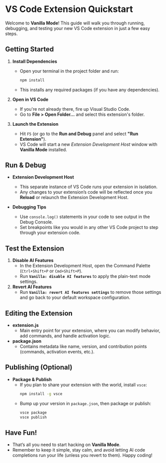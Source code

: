 # VS Code Extension Quickstart

Welcome to **Vanilla Mode**! This guide will walk you through running, debugging, and testing your new VS Code extension in just a few easy steps.

## Getting Started

1. **Install Dependencies**  
   - Open your terminal in the project folder and run:
     ```bash
     npm install
     ```
   - This installs any required packages (if you have any dependencies).

2. **Open in VS Code**  
   - If you're not already there, fire up Visual Studio Code.
   - Go to **File > Open Folder...** and select this extension's folder.

3. **Launch the Extension**  
   - Hit `F5` (or go to the **Run and Debug** panel and select **"Run Extension"**).
   - VS Code will start a new _Extension Development Host_ window with **Vanilla Mode** installed.

## Run & Debug

- **Extension Development Host**  
  - This separate instance of VS Code runs your extension in isolation.  
  - Any changes to your extension’s code will be reflected once you **Reload** or relaunch the Extension Development Host.
  
- **Debugging Tips**  
  - Use `console.log()` statements in your code to see output in the Debug Console.
  - Set breakpoints like you would in any other VS Code project to step through your extension code.

## Test the Extension

1. **Disable AI Features**  
   - In the Extension Development Host, open the Command Palette (`Ctrl+Shift+P` or `Cmd+Shift+P`).
   - Run **`Vanilla: disable AI features`** to apply the plain-text mode settings.
2. **Revert AI Features**  
   - Run **`Vanilla: revert AI features settings`** to remove those settings and go back to your default workspace configuration.

## Editing the Extension

- **extension.js**  
  - Main entry point for your extension, where you can modify behavior, add commands, and handle activation logic.
- **package.json**  
  - Contains metadata like name, version, and contribution points (commands, activation events, etc.).

## Publishing (Optional)

- **Package & Publish**  
  - If you plan to share your extension with the world, install `vsce`:
    ```bash
    npm install -g vsce
    ```
  - Bump up your version in `package.json`, then package or publish:
    ```bash
    vsce package
    vsce publish
    ```
  
## Have Fun!

- That’s all you need to start hacking on **Vanilla Mode**.  
- Remember to keep it simple, stay calm, and avoid letting AI code completions run your life (unless you revert to them). Happy coding!
